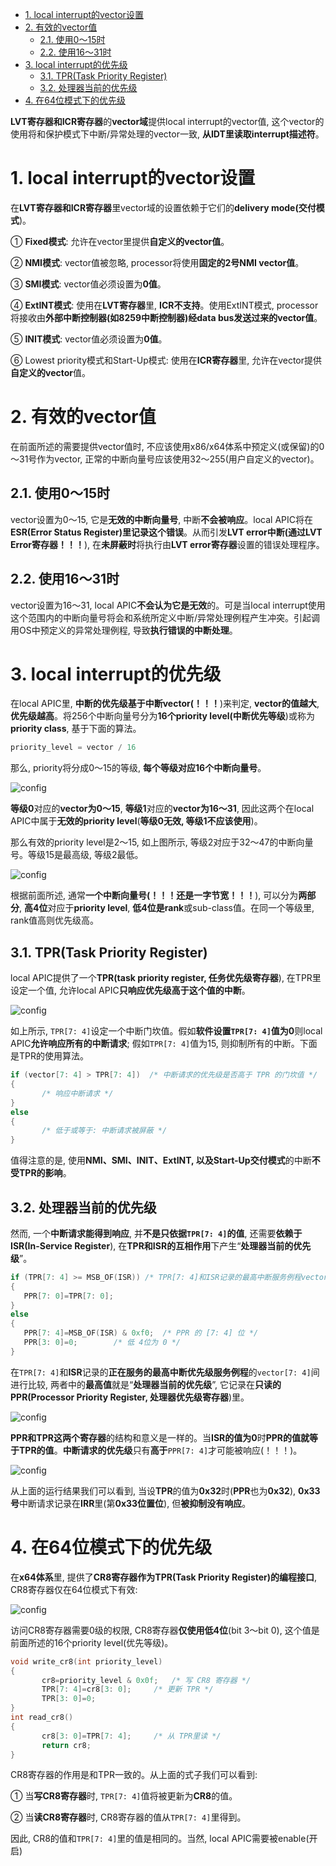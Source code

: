 
<!-- @import "[TOC]" {cmd="toc" depthFrom=1 depthTo=6 orderedList=false} -->

<!-- code_chunk_output -->

- [1. local interrupt的vector设置](#1-local-interrupt的vector设置)
- [2. 有效的vector值](#2-有效的vector值)
  - [2.1. 使用0～15时](#21-使用0~15时)
  - [2.2. 使用16～31时](#22-使用16~31时)
- [3. local interrupt的优先级](#3-local-interrupt的优先级)
  - [3.1. TPR(Task Priority Register)](#31-tprtask-priority-register)
  - [3.2. 处理器当前的优先级](#32-处理器当前的优先级)
- [4. 在64位模式下的优先级](#4-在64位模式下的优先级)

<!-- /code_chunk_output -->

**LVT寄存器和ICR寄存器**的**vector域**提供local interrupt的vector值, 这个vector的使用将和保护模式下中断/异常处理的vector一致, **从IDT里读取interrupt描述符**。

# 1. local interrupt的vector设置

在**LVT寄存器和ICR寄存器**里vector域的设置依赖于它们的**delivery mode(交付模式**)。

① **Fixed模式**: 允许在vector里提供**自定义的vector值**。

② **NMI模式**: vector值被忽略, processor将使用**固定的2号NMI vector值**。

③ **SMI模式**: vector值必须设置为**0值**。

④ **ExtINT模式**: 使用在**LVT寄存器**里, **ICR不支持**。使用ExtINT模式, processor将接收由**外部中断控制器(如8259中断控制器)经data bus发送过来的vector值**。

⑤ **INIT模式**: vector值必须设置为**0值**。

⑥ Lowest priority模式和Start-Up模式: 使用在**ICR寄存器**里, 允许在vector提供**自定义的vector**值。

# 2. 有效的vector值

在前面所述的需要提供vector值时, 不应该使用x86/x64体系中预定义(或保留)的0～31号作为vector, 正常的中断向量号应该使用32～255(用户自定义的vector)。

## 2.1. 使用0～15时

vector设置为0～15, 它是**无效的中断向量号**, 中断**不会被响应**。local APIC将在**ESR(Error Status Register)里记录这个错误**。从而引发**LVT error中断(通过LVT Error寄存器！！！**), 在**未屏蔽时**将执行由**LVT error寄存器**设置的错误处理程序。

## 2.2. 使用16～31时

vector设置为16～31, local APIC**不会认为它是无效**的。可是当local interrupt使用这个范围内的中断向量号将会和系统所定义中断/异常处理例程产生冲突。引起调用OS中预定义的异常处理例程, 导致**执行错误的中断处理**。

# 3. local interrupt的优先级

在local APIC里, **中断的优先级基于中断vector(！！！**)来判定, **vector的值越大**, **优先级越高**。将256个中断向量号分为**16个priority level(中断优先等级**)或称为**priority class**, 基于下面的算法。

```c
priority_level = vector / 16
```

那么, priority将分成0～15的等级, **每个等级对应16个中断向量号**。

![config](./images/41.png)

**等级0**对应的**vector为0～15**, **等级1**对应的**vector为16～31**, 因此这两个在local APIC中属于**无效的priority level**(**等级0无效, 等级1不应该使用**)。

那么有效的priority level是2～15, 如上图所示, 等级2对应于32～47的中断向量号。等级15是最高级, 等级2最低。

![config](./images/42.png)

根据前面所述, 通常**一个中断向量号(！！！还是一字节宽！！！**), 可以分为**两部分**, **高4位**对应于**priority level**, **低4位是rank**或sub-class值。在同一个等级里, rank值高则优先级高。

## 3.1. TPR(Task Priority Register)

local APIC提供了一个**TPR(task priority register, 任务优先级寄存器**), 在TPR里设定一个值, 允许local APIC**只响应优先级高于这个值的中断**。

![config](./images/43.png)

如上所示, `TPR[7: 4]`设定一个中断门坎值。假如**软件设置`TPR[7: 4]`值为0**则local APIC**允许响应所有的中断请求**; 假如`TPR[7: 4]`值为15, 则抑制所有的中断。下面是TPR的使用算法。

```c
if (vector[7: 4] > TPR[7: 4])  /* 中断请求的优先级是否高于 TPR 的门坎值 */
{
       /* 响应中断请求 */
}
else
{
       /* 低于或等于: 中断请求被屏蔽 */
}
```

值得注意的是, 使用**NMI、SMI、INIT、ExtINT, 以及Start-Up交付模式**的中断**不受TPR的影响**。

## 3.2. 处理器当前的优先级

然而, 一个**中断请求能得到响应**, 并**不是只依据`TPR[7: 4]`的值**, 还需要**依赖于ISR(In-Service Register**), 在**TPR和ISR的互相作用**下产生“**处理器当前的优先级**”。

```cpp
if (TPR[7: 4] >= MSB_OF(ISR)) /* TPR[7: 4]和ISR记录的最高中断服务例程vector[7: 4]进行比较 */
{
   PPR[7: 0]=TPR[7: 0]; 
}
else
{
   PPR[7: 4]=MSB_OF(ISR) & 0xf0;  /* PPR 的 [7: 4] 位 */
   PPR[3: 0]=0;        /* 低 4位为 0 */
}
```

在`TPR[7: 4]`和**ISR**记录的**正在服务的最高中断优先级服务例程**的`vector[7: 4]`间进行比较, 两者中的**最高值**就是“**处理器当前的优先级**”, 它记录在**只读的PPR(Processor Priority Register, 处理器优先级寄存器**)里。

![config](./images/44.png)

**PPR和TPR这两个寄存器**的结构和意义是一样的。当**ISR的值为0**时**PPR的值就等于TPR的值**。**中断请求的优先级**只有**高于**`PPR[7: 4]`才可能被响应(！！！)。

![config](./images/45.png)

从上面的运行结果我们可以看到, 当设**TPR**的值为**0x32**时(**PPR**也为**0x32**), **0x33号**中断请求记录在**IRR**里(第**0x33位置位**), 但**被抑制没有响应**。

# 4. 在64位模式下的优先级

在**x64体系**里, 提供了**CR8寄存器作为TPR(Task Priority Register)的编程接口**, CR8寄存器仅在64位模式下有效: 

![config](./images/46.png)

访问CR8寄存器需要0级的权限, CR8寄存器**仅使用低4位**(bit 3～bit 0), 这个值是前面所述的16个priority level(优先等级)。

```cpp
void write_cr8(int priority_level)
{
       cr8=priority_level & 0x0f;   /* 写 CR8 寄存器 */
       TPR[7: 4]=cr8[3: 0];     /* 更新 TPR */
       TPR[3: 0]=0; 
}
int read_cr8()
{
       cr8[3: 0]=TPR[7: 4];     /* 从 TPR里读 */
       return cr8; 
}
```
CR8寄存器的作用是和TPR一致的。从上面的式子我们可以看到: 

① 当**写CR8寄存器**时, `TPR[7: 4]`值将被更新为**CR8**的值。

② 当**读CR8寄存器**时, CR8寄存器的值从`TPR[7: 4]`里得到。

因此, CR8的值和`TPR[7: 4]`里的值是相同的。当然, local APIC需要被enable(开启)